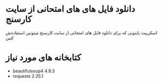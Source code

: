 # دانلود فایل های های امتحانی از سایت کارسنج
اسکریپت پایتونی که برای دانلود فایل های امتحانی از سایت کارسنج میتونین استفاده‌ش کنین
# کتابخانه های مورد نیاز
- beautifulsoup4    4.9.3
- requests          2.25.1
